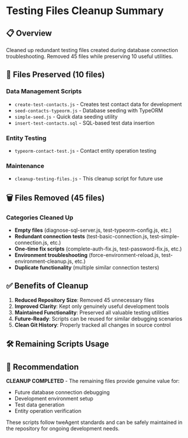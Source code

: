 # Testing Files Cleanup Summary

## 📋 Overview

Cleaned up redundant testing files created during database connection troubleshooting. Removed 45 files while preserving 10 useful utilities.

## 🎯 Files Preserved (10 files)

### **Data Management Scripts**

- `create-test-contacts.js` - Creates test contact data for development
- `seed-contacts-typeorm.js` - Database seeding with TypeORM
- `simple-seed.js` - Quick data seeding utility
- `insert-test-contacts.sql` - SQL-based test data insertion

### **Entity Testing**

- `typeorm-contact-test.js` - Contact entity operation testing

### **Maintenance**

- `cleanup-testing-files.js` - This cleanup script for future use

## 🗑️ Files Removed (45 files)

### **Categories Cleaned Up**

- **Empty files** (diagnose-sql-server.js, test-typeorm-config.js, etc.)
- **Redundant connection tests** (test-basic-connection.js, test-simple-connection.js, etc.)
- **One-time fix scripts** (complete-auth-fix.js, test-password-fix.js, etc.)
- **Environment troubleshooting** (force-environment-reload.js, test-environment-cleanup.js, etc.)
- **Duplicate functionality** (multiple similar connection testers)

## ✅ Benefits of Cleanup

1. **Reduced Repository Size**: Removed 45 unnecessary files
2. **Improved Clarity**: Kept only genuinely useful development tools
3. **Maintained Functionality**: Preserved all valuable testing utilities
4. **Future-Ready**: Scripts can be reused for similar debugging scenarios
5. **Clean Git History**: Properly tracked all changes in source control

## 🛠️ Remaining Scripts Usage

## 🎯 Recommendation

**CLEANUP COMPLETED** - The remaining files provide genuine value for:

- Future database connection debugging
- Development environment setup
- Test data generation
- Entity operation verification

These scripts follow tweAgent standards and can be safely maintained in the repository for ongoing development needs.
